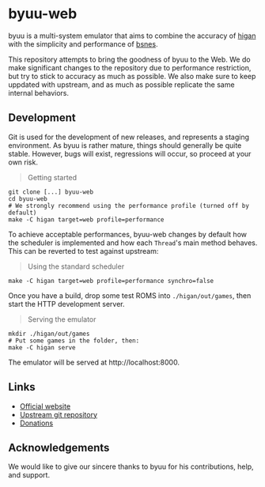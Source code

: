 # byuu-web

byuu is a multi-system emulator that aims to combine the accuracy of
[higan](https://byuu.org/higan) with the simplicity and performance of
[bsnes](https://byuu.org/bsnes).

This repository attempts to bring the goodness of byuu to the Web. We do
make significant changes to the repository due to performance restriction,
but try to stick to accuracy as much as possible. We also make sure
to keep uppdated with upstream, and as much as possible replicate the
same internal behaviors.

## Development

Git is used for the development of new releases, and represents a staging
environment. As byuu is rather mature, things should generally be quite stable.
However, bugs will exist, regressions will occur, so proceed at your own risk.

> Getting started

```shell
git clone [...] byuu-web
cd byuu-web
# We strongly recommend using the performance profile (turned off by default)
make -C higan target=web profile=performance
```

To achieve acceptable performances, byuu-web changes by default how the scheduler
is implemented and how each `Thread`'s main method behaves. This can be reverted
to test against upstream:

> Using the standard scheduler

```shell
make -C higan target=web profile=performance synchro=false
```

Once you have a build, drop some test ROMS into `./higan/out/games`, 
then start the HTTP development server.

> Serving the emulator

```shell
mkdir ./higan/out/games
# Put some games in the folder, then:
make -C higan serve
```

The emulator will be served at http://localhost:8000.

## Links

  - [Official website](https://byuu.org/byuu)
  - [Upstream git repository](https://github.com/byuu/byuu)
  - [Donations](https://patreon.com/byuu)

## Acknowledgements

We would like to give our sincere thanks to byuu for his contributions, help,
and support.
